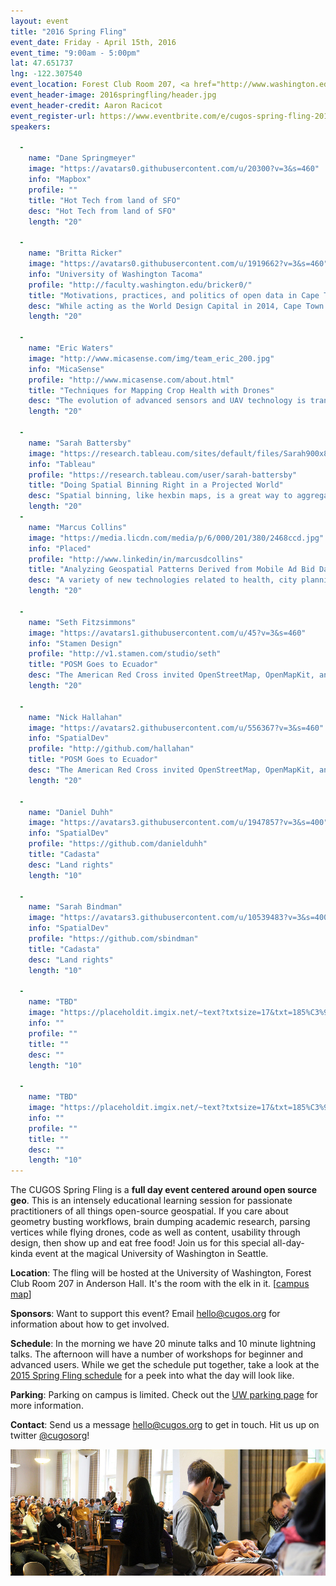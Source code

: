 ```yaml
---
layout: event
title: "2016 Spring Fling"
event_date: Friday - April 15th, 2016
event_time: "9:00am - 5:00pm"
lat: 47.651737
lng: -122.307540
event_location: Forest Club Room 207, <a href="http://www.washington.edu/maps/#!/and">Anderson Hall</a>, University of Washington, Seattle WA
event_header-image: 2016springfling/header.jpg
event_header-credit: Aaron Racicot
event_register-url: https://www.eventbrite.com/e/cugos-spring-fling-2016-tickets-21978297680
speakers:

  -
    name: "Dane Springmeyer"
    image: "https://avatars0.githubusercontent.com/u/20300?v=3&s=460"
    info: "Mapbox"
    profile: ""
    title: "Hot Tech from land of SFO"
    desc: "Hot Tech from land of SFO"
    length: "20"

  -
    name: "Britta Ricker"
    image: "https://avatars0.githubusercontent.com/u/1919662?v=3&s=460"
    info: "University of Washington Tacoma"
    profile: "http://faculty.washington.edu/bricker0/"
    title: "Motivations, practices, and politics of open data in Cape Town, South Africa"
    desc: "While acting as the World Design Capital in 2014, Cape Town published its first open data sets online. A number of Non-Governmental Organizations are acting as advocates and activists with code exchanges for tracking civic issues and data journalism sprints, while other organizations have been making strides to use open data as a participatory realization of open government. In Cape Town, inclusive hackathons are called “Easter Egg Hunts” are held while the public helps with open data collection through participatory mapping in informal settings. These and other exciting examples of open data in a developing world context will be shared"
    length: "20"

  -
    name: "Eric Waters"
    image: "http://www.micasense.com/img/team_eric_200.jpg"
    info: "MicaSense"
    profile: "http://www.micasense.com/about.html"
    title: "Techniques for Mapping Crop Health with Drones"
    desc: "The evolution of advanced sensors and UAV technology is transforming how farmers can manage their crop health and maximize their yields. Micasense will provide a summary of the aircraft systems being used worldwide, and overview how multispectral data is collected and processed to provide valuable temporal data and crop health maps to growers"
    length: "20"

  -
    name: "Sarah Battersby"
    image: "https://research.tableau.com/sites/default/files/Sarah900x890_2x.jpg"
    info: "Tableau"
    profile: "https://research.tableau.com/user/sarah-battersby"
    title: "Doing Spatial Binning Right in a Projected World"
    desc: "Spatial binning, like hexbin maps, is a great way to aggregate dense datasets.  However, non-equal area map projections present an interesting challenge, particularly for web maps using Web Mercator (which is what just about every tile map server is going to give you).   In this presentation I discuss a method for identifying “safe zones” to minimize binning problems in Web Mercator.  Don’t let bad hexbins happen to your good data"
    length: "20"
  -
    name: "Marcus Collins"
    image: "https://media.licdn.com/media/p/6/000/201/380/2468ccd.jpg"
    info: "Placed"
    profile: "http://www.linkedin/in/marcusdcollins"
    title: "Analyzing Geospatial Patterns Derived from Mobile Ad Bid Data"
    desc: "A variety of new technologies related to health, city planning, and commerce, etc. rely on human location data from large swaths of the population. A tempting source is location data sent from mobile phones when in-app or mobile web advertising space on the device is sent to ad exchanges for bidding. These \"bid-call\" locations have significant limitations. I will examine how geospatial patterns reveal these limitations in this presentation"
    length: "20"

  -
    name: "Seth Fitzsimmons"
    image: "https://avatars1.githubusercontent.com/u/45?v=3&s=460"
    info: "Stamen Design"
    profile: "http://v1.stamen.com/studio/seth"
    title: "POSM Goes to Ecuador"
    desc: "The American Red Cross invited OpenStreetMap, OpenMapKit, and Field Papers on a mapping expedition to Ecuador. We chaperoned. This is what transpired. Now filming, 'POSM Goes to West Africa'"
    length: "20"

  -
    name: "Nick Hallahan"
    image: "https://avatars2.githubusercontent.com/u/556367?v=3&s=460"
    info: "SpatialDev"
    profile: "http://github.com/hallahan"
    title: "POSM Goes to Ecuador"
    desc: "The American Red Cross invited OpenStreetMap, OpenMapKit, and Field Papers on a mapping expedition to Ecuador. We chaperoned. This is what transpired. Now filming, 'POSM Goes to West Africa'"
    length: "20"

  -
    name: "Daniel Duhh"
    image: "https://avatars3.githubusercontent.com/u/1947857?v=3&s=400"
    info: "SpatialDev"
    profile: "https://github.com/danielduhh"
    title: "Cadasta"
    desc: "Land rights"
    length: "10"

  -
    name: "Sarah Bindman"
    image: "https://avatars3.githubusercontent.com/u/10539483?v=3&s=400"
    info: "SpatialDev"
    profile: "https://github.com/sbindman"
    title: "Cadasta"
    desc: "Land rights"
    length: "10"

  -
    name: "TBD"
    image: "https://placeholdit.imgix.net/~text?txtsize=17&txt=185%C3%97185&w=185&h=185"
    info: ""
    profile: ""
    title: ""
    desc: ""
    length: "10"

  -
    name: "TBD"
    image: "https://placeholdit.imgix.net/~text?txtsize=17&txt=185%C3%97185&w=185&h=185"
    info: ""
    profile: ""
    title: ""
    desc: ""
    length: "10"
---
```


The CUGOS Spring Fling is a **full day event centered around open source geo**. This is an intensely educational learning session for passionate practitioners of all things open-source geospatial. If you care about geometry busting workflows, brain dumping academic research, parsing vertices while flying drones, code as well as content, usability through design, then show up and eat free food! Join us for this special all-day-kinda event at the magical University of Washington in Seattle.

**Location**: The fling will be hosted at the University of Washington, Forest Club Room 207 in Anderson Hall. It's the room with the elk in it. [[campus map](http://uw.edu/maps/?and)]

**Sponsors**: Want to support this event? Email [hello@cugos.org](mailto:hello@cugos.org) for information about how to get involved.

**Schedule**: In the morning we have 20 minute talks and 10 minute lightning talks. The afternoon will have a number of workshops for beginner and advanced users. While we get the schedule put together, take a look at the [2015 Spring Fling schedule](/2015-spring-fling) for a peek into what the day will look like.

**Parking**: Parking on campus is limited. Check out the [UW parking page](https://www.washington.edu/facilities/transportation/parking-daily-visitor) for more information.

**Contact**: Send us a message [hello@cugos.org](mailto:hello@cugos.org) to get in touch. Hit us up on twitter [@cugosorg](https://twitter.com/cugosorg)!

![wahoo](/image/2016springfling/double.jpg)

